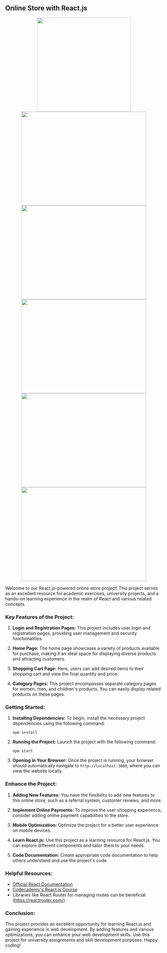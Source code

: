 ## Online Store with React.js
<div align="center">
  <img src="https://github.com/ramincsy/shopping-website/blob/main/temp.png" width="300">
</div>
<div align="center">
  <img src="[https://github.com/ramincsy/shopping-website_by-React/blob/main/1.JPG]" width="400" height="300" />
  <img src="[https://github.com/ramincsy/shopping-website_by-React/blob/main/2.JPG]" width="400" height="300" />
  <img src="[https://github.com/ramincsy/shopping-website_by-React/blob/main/3.JPG]" width="400" height="300" />
  <img src="[https://github.com/ramincsy/shopping-website_by-React/blob/main/5.JPG]" width="400" height="300" />
  <img src="[https://github.com/ramincsy/shopping-website_by-React/blob/main/6.JPG]" width="400" height="300" />
</div>


Welcome to our React.js-powered online store project! This project serves as an excellent resource for academic exercises, university projects, and a hands-on learning experience in the realm of React and various related concepts.

### Key Features of the Project:

1. **Login and Registration Pages:** This project includes user login and registration pages, providing user management and security functionalities.

2. **Home Page:** The home page showcases a variety of products available for purchase, making it an ideal space for displaying diverse products and attracting customers.

3. **Shopping Cart Page:** Here, users can add desired items to their shopping cart and view the final quantity and price.

4. **Category Pages:** This project encompasses separate category pages for women, men, and children's products. You can easily display related products on these pages.

### Getting Started:

1. **Installing Dependencies:**
   To begin, install the necessary project dependencies using the following command:
   ```
   npm install
   ```

2. **Running the Project:**
   Launch the project with the following command:
   ```
   npm start
   ```

3. **Opening in Your Browser:**
   Once the project is running, your browser should automatically navigate to `http://localhost:3000`, where you can view the website locally.

### Enhance the Project:

1. **Adding New Features:** You have the flexibility to add new features to this online store, such as a referral system, customer reviews, and more.

2. **Implement Online Payments:** To improve the user shopping experience, consider adding online payment capabilities to the store.

3. **Mobile Optimization:** Optimize the project for a better user experience on mobile devices.

4. **Learn React.js:** Use this project as a learning resource for React.js. You can explore different components and tailor them to your needs.

5. **Code Documentation:** Create appropriate code documentation to help others understand and use the project's code.

### Helpful Resources:

- [Official React Documentation](https://reactjs.org/docs/getting-started.html)
- [Codecademy's React.js Course](https://www.codecademy.com/learn/react-101)
- Libraries like React Router for managing routes can be beneficial (https://reactrouter.com/).

### Conclusion:

This project provides an excellent opportunity for learning React.js and gaining experience in web development. By adding features and various optimizations, you can enhance your web development skills. Use this project for university assignments and skill development purposes. Happy coding!
